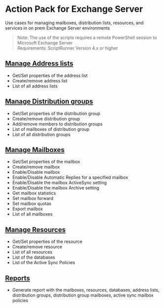 # Action Pack for Exchange Server
Use cases for managing mailboxes, distribution lists, resources, and services in on prem Exchange Server environments
>Note: The use of the scripts requires a remote PowerShell session to Microsoft Exchange Server<br>
Requirements: 
ScriptRunner Version 4.x or higher

## [Manage Address lists](./AddressLists)
+ Get/Set properties of the address list
+ Create/remove address list
+ List of all address lists

## [Manage Distribution groups](./DistributionGroups)
+ Get/Set properties of the distribution group
+ Create/remove distribution group
+ Add/remove members to distribution groups
+ List of mailboxes of distribution group
+ List of all distribution groups
	
## [Manage Mailboxes](./MailBoxes)
+ Get/Set properties of the mailbox
+ Create/remove mailbox
+ Enable/Disable mailbox
+ Enable/Disable Automatic Replies for a specified mailbox
+ Enable/Disable the mailbox ActiveSync setting
+ Enable/Disable the mailbox Archive setting
+ Get mailbox statistics
+ Set mailbox forward
+ Set mailbox quotas
+ Export mailbox
+ List of all mailboxes

## [Manage Resources](./Resources)
+ Get/Set properties of the resource
+ Create/remove resource
+ List of all resources
+ List of the databases
+ List of the Active Sync Policies

## [Reports](./_REPORTS_)
+ Generate report with the mailboxes, resources, databases, address lists, distribution groups, distribution group mailboxes, active sync mailbox policies